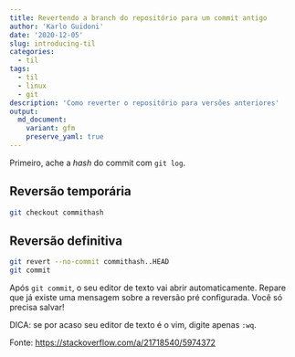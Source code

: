 ```yaml
---
title: Revertendo a branch do repositório para um commit antigo
author: 'Karlo Guidoni'
date: '2020-12-05'
slug: introducing-til
categories:
  - til
tags:
  - til
  - linux
  - git
description: 'Como reverter o repositório para versões anteriores'
output:
  md_document:
    variant: gfm
    preserve_yaml: true
---
```


Primeiro, ache a *hash* do commit com `git log`.

## Reversão temporária

```bash
git checkout commithash
```

## Reversão definitiva

```bash
git revert --no-commit commithash..HEAD
git commit
```

Após `git commit`, o seu editor de texto vai abrir automaticamente. Repare que já existe uma mensagem sobre a reversão pré configurada. Você só precisa salvar!

DICA: se por acaso seu editor de texto é o vim, digite apenas `:wq`.

Fonte: https://stackoverflow.com/a/21718540/5974372



